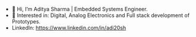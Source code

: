 - 👋 Hi, I’m Aditya Sharma | Embedded Systems Engineer.
- 👀 Interested in: Digital, Analog Electronics and Full stack development of Prototypes.
- LinkedIn: https://www.linkedin.com/in/adi20sh
